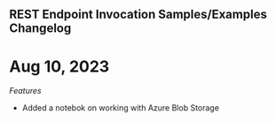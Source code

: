 ## REST Endpoint Invocation Samples/Examples Changelog

<a name="x.y.z"></a>
# Aug 10, 2023

*Features*
* Added a notebok on working with Azure Blob Storage
